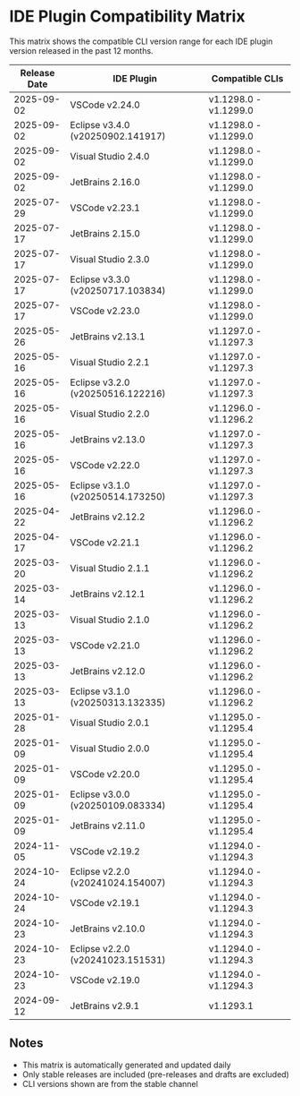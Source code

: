 # IDE Plugin Compatibility Matrix

This matrix shows the compatible CLI version range for each IDE plugin version released in the past 12 months.

| Release Date | IDE Plugin                        | Compatible CLIs       |
| ------------ | --------------------------------- | --------------------- |
| 2025-09-02   | VSCode v2.24.0                    | v1.1298.0 - v1.1299.0 |
| 2025-09-02   | Eclipse v3.4.0 (v20250902.141917) | v1.1298.0 - v1.1299.0 |
| 2025-09-02   | Visual Studio 2.4.0               | v1.1298.0 - v1.1299.0 |
| 2025-09-02   | JetBrains 2.16.0                  | v1.1298.0 - v1.1299.0 |
| 2025-07-29   | VSCode v2.23.1                    | v1.1298.0 - v1.1299.0 |
| 2025-07-17   | JetBrains 2.15.0                  | v1.1298.0 - v1.1299.0 |
| 2025-07-17   | Visual Studio 2.3.0               | v1.1298.0 - v1.1299.0 |
| 2025-07-17   | Eclipse v3.3.0 (v20250717.103834) | v1.1298.0 - v1.1299.0 |
| 2025-07-17   | VSCode v2.23.0                    | v1.1298.0 - v1.1299.0 |
| 2025-05-26   | JetBrains v2.13.1                 | v1.1297.0 - v1.1297.3 |
| 2025-05-16   | Visual Studio 2.2.1               | v1.1297.0 - v1.1297.3 |
| 2025-05-16   | Eclipse v3.2.0 (v20250516.122216) | v1.1297.0 - v1.1297.3 |
| 2025-05-16   | Visual Studio 2.2.0               | v1.1296.0 - v1.1296.2 |
| 2025-05-16   | JetBrains v2.13.0                 | v1.1297.0 - v1.1297.3 |
| 2025-05-16   | VSCode v2.22.0                    | v1.1297.0 - v1.1297.3 |
| 2025-05-16   | Eclipse v3.1.0 (v20250514.173250) | v1.1297.0 - v1.1297.3 |
| 2025-04-22   | JetBrains v2.12.2                 | v1.1296.0 - v1.1296.2 |
| 2025-04-17   | VSCode v2.21.1                    | v1.1296.0 - v1.1296.2 |
| 2025-03-20   | Visual Studio 2.1.1               | v1.1296.0 - v1.1296.2 |
| 2025-03-14   | JetBrains v2.12.1                 | v1.1296.0 - v1.1296.2 |
| 2025-03-13   | Visual Studio 2.1.0               | v1.1296.0 - v1.1296.2 |
| 2025-03-13   | VSCode v2.21.0                    | v1.1296.0 - v1.1296.2 |
| 2025-03-13   | JetBrains v2.12.0                 | v1.1296.0 - v1.1296.2 |
| 2025-03-13   | Eclipse v3.1.0 (v20250313.132335) | v1.1296.0 - v1.1296.2 |
| 2025-01-28   | Visual Studio 2.0.1               | v1.1295.0 - v1.1295.4 |
| 2025-01-09   | Visual Studio 2.0.0               | v1.1295.0 - v1.1295.4 |
| 2025-01-09   | VSCode v2.20.0                    | v1.1295.0 - v1.1295.4 |
| 2025-01-09   | Eclipse v3.0.0 (v20250109.083334) | v1.1295.0 - v1.1295.4 |
| 2025-01-09   | JetBrains v2.11.0                 | v1.1295.0 - v1.1295.4 |
| 2024-11-05   | VSCode v2.19.2                    | v1.1294.0 - v1.1294.3 |
| 2024-10-24   | Eclipse v2.2.0 (v20241024.154007) | v1.1294.0 - v1.1294.3 |
| 2024-10-24   | VSCode v2.19.1                    | v1.1294.0 - v1.1294.3 |
| 2024-10-23   | JetBrains v2.10.0                 | v1.1294.0 - v1.1294.3 |
| 2024-10-23   | Eclipse v2.2.0 (v20241023.151531) | v1.1294.0 - v1.1294.3 |
| 2024-10-23   | VSCode v2.19.0                    | v1.1294.0 - v1.1294.3 |
| 2024-09-12   | JetBrains v2.9.1                  | v1.1293.1             |

## Notes

* This matrix is automatically generated and updated daily
* Only stable releases are included (pre-releases and drafts are excluded)
* CLI versions shown are from the stable channel
